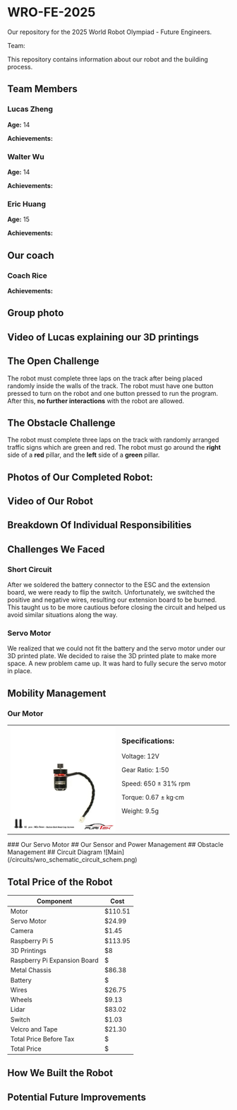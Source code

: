 # WRO-FE-2025
Our repository for the 2025 World Robot Olympiad - Future Engineers.

Team: 

This repository contains information about our robot and the building process. 


## Team Members
### Lucas Zheng






**Age:** 14

**Achievements:**

### Walter Wu






**Age:** 14

**Achievements:**

### Eric Huang






**Age:** 15

**Achievements:**

## Our coach

### Coach Rice

**Achievements:**





## Group photo





## Video of Lucas explaining our 3D printings

## The Open Challenge
The robot must complete three laps on the track after being placed randomly inside the walls of the track. The robot must have one button pressed to turn on the robot and one button pressed to run the program. After this, **no further interactions** with the robot are allowed.
## The Obstacle Challenge
The robot must complete three laps on the track with randomly arranged traffic signs which are green and red. The robot must go around the **right** side of a **red** pillar, and the **left** side of a **green** pillar. 
## Photos of Our Completed Robot:

## Video of Our Robot
## Breakdown Of Individual Responsibilities
## Challenges We Faced 
### Short Circuit
After we soldered the battery connector to the ESC and the extension board, we were ready to flip the switch. Unfortunately, we switched the positive and negative wires, resulting our extension board to be burned. This taught us to be more cautious before closing the circuit and helped us avoid similar situations along the way.
### Servo Motor
We realized that we could not fit the battery and the servo motor under our 3D printed plate. We decided to raise the 3D printed plate to make more space. 
A new problem came up. It was hard to fully secure the servo motor in place. 

## Mobility Management

### Our Motor
<table>
  <tr>
    <td width="50%" style="text-align: left;">
      <img src="./images/FuritekMotor.webp" width="100%">
    </td>
    <td width="50%" style="text-align: left; vertical-align: top;">
      <h3>Specifications:</h3>
      <p>Voltage: 12V</p>
      <p>Gear Ratio: 1:50</p>
      <p>Speed: 650 ± 31% rpm</p>
      <p>Torque: 0.67 ± kg·cm</p>
      <p>Weight: 9.5g</p>
    </td>
  </tr>
</table>
### Our Servo Motor
## Our Sensor and Power Management
## Obstacle Management
## Circuit Diagram
![Main](/circuits/wro_schematic_circuit_schem.png)


## Total Price of the Robot
| Component  | Cost |
| ------------- | ------------- |
| Motor  | $110.51  |
| Servo Motor  | $24.99  |
| Camera  | $1.45  |
| Raspberry Pi 5  | $113.95  |
| 3D Printings  | $8  |
| Raspberry Pi Expansion Board   | $  |
| Metal Chassis  | $86.38  |
| Battery  | $  |
| Wires  | $26.75  |
| Wheels  | $9.13  |
| Lidar  | $83.02  |
| Switch  | $1.03  |
| Velcro and Tape  | $21.30  |
| Total Price Before Tax   | $  |
| Total Price   | $  |
## How We Built the Robot

## Potential Future Improvements
